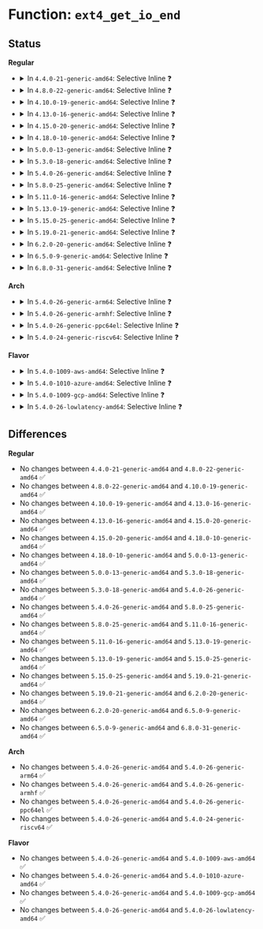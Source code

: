 # Function: <code>ext4_get_io_end</code>

## Status
<b>Regular</b>
<ul>
<li>
<details>
<summary>In <code>4.4.0-21-generic-amd64</code>: Selective Inline ❓</summary>

```c
ext4_io_end_t * ext4_get_io_end(ext4_io_end_t * io_end)
```

```json
{
  "name": "ext4_get_io_end",
  "collision_type": "Unique Global",
  "inline_type": "Selective",
  "funcs": [
    {
      "addr": 18446744071581597040,
      "name": "ext4_get_io_end",
      "external": true,
      "loc": "fs/ext4/page-io.c:305",
      "file": "fs/ext4/page-io.c",
      "inline": "not declared, inlined",
      "caller_inline": [
        "fs/ext4/page-io.c:ext4_bio_write_page"
      ],
      "caller_func": [
        "fs/ext4/inode.c:ext4_direct_IO",
        "fs/ext4/inode.c:ext4_direct_IO"
      ]
    }
  ],
  "symbols": [
    {
      "addr": 18446744071581597040,
      "name": "ext4_get_io_end",
      "section": ".text",
      "bind": "STB_GLOBAL",
      "size": 18
    }
  ]
}
```
</details>
</li>
<li>
<details>
<summary>In <code>4.8.0-22-generic-amd64</code>: Selective Inline ❓</summary>

```c
ext4_io_end_t * ext4_get_io_end(ext4_io_end_t * io_end)
```

```json
{
  "name": "ext4_get_io_end",
  "collision_type": "Unique Global",
  "inline_type": "Selective",
  "funcs": [
    {
      "addr": 18446744071581788929,
      "name": "ext4_get_io_end",
      "external": true,
      "loc": "fs/ext4/page-io.c:290",
      "file": "fs/ext4/page-io.c",
      "inline": "not declared, inlined",
      "caller_inline": [
        "fs/ext4/page-io.c:ext4_bio_write_page"
      ],
      "caller_func": []
    }
  ],
  "symbols": [
    {
      "addr": 18446744071581787744,
      "name": "ext4_get_io_end",
      "section": ".text",
      "bind": "STB_GLOBAL",
      "size": 18
    }
  ]
}
```
</details>
</li>
<li>
<details>
<summary>In <code>4.10.0-19-generic-amd64</code>: Selective Inline ❓</summary>

```c
ext4_io_end_t * ext4_get_io_end(ext4_io_end_t * io_end)
```

```json
{
  "name": "ext4_get_io_end",
  "collision_type": "Unique Global",
  "inline_type": "Selective",
  "funcs": [
    {
      "addr": 18446744071581878524,
      "name": "ext4_get_io_end",
      "external": true,
      "loc": "fs/ext4/page-io.c:290",
      "file": "fs/ext4/page-io.c",
      "inline": "not declared, inlined",
      "caller_inline": [
        "fs/ext4/page-io.c:ext4_bio_write_page"
      ],
      "caller_func": []
    }
  ],
  "symbols": [
    {
      "addr": 18446744071581877328,
      "name": "ext4_get_io_end",
      "section": ".text",
      "bind": "STB_GLOBAL",
      "size": 18
    }
  ]
}
```
</details>
</li>
<li>
<details>
<summary>In <code>4.13.0-16-generic-amd64</code>: Selective Inline ❓</summary>

```c
ext4_io_end_t * ext4_get_io_end(ext4_io_end_t * io_end)
```

```json
{
  "name": "ext4_get_io_end",
  "collision_type": "Unique Global",
  "inline_type": "Selective",
  "funcs": [
    {
      "addr": 18446744071582115189,
      "name": "ext4_get_io_end",
      "external": true,
      "loc": "fs/ext4/page-io.c:289",
      "file": "fs/ext4/page-io.c",
      "inline": "not declared, inlined",
      "caller_inline": [
        "fs/ext4/page-io.c:ext4_bio_write_page"
      ],
      "caller_func": []
    }
  ],
  "symbols": [
    {
      "addr": 18446744071582114080,
      "name": "ext4_get_io_end",
      "section": ".text",
      "bind": "STB_GLOBAL",
      "size": 18
    }
  ]
}
```
</details>
</li>
<li>
<details>
<summary>In <code>4.15.0-20-generic-amd64</code>: Selective Inline ❓</summary>

```c
ext4_io_end_t * ext4_get_io_end(ext4_io_end_t * io_end)
```

```json
{
  "name": "ext4_get_io_end",
  "collision_type": "Unique Global",
  "inline_type": "Selective",
  "funcs": [
    {
      "addr": 18446744071582264254,
      "name": "ext4_get_io_end",
      "external": true,
      "loc": "fs/ext4/page-io.c:290",
      "file": "fs/ext4/page-io.c",
      "inline": "not declared, inlined",
      "caller_inline": [
        "fs/ext4/page-io.c:ext4_bio_write_page"
      ],
      "caller_func": []
    }
  ],
  "symbols": [
    {
      "addr": 18446744071582263088,
      "name": "ext4_get_io_end",
      "section": ".text",
      "bind": "STB_GLOBAL",
      "size": 18
    }
  ]
}
```
</details>
</li>
<li>
<details>
<summary>In <code>4.18.0-10-generic-amd64</code>: Selective Inline ❓</summary>

```c
ext4_io_end_t * ext4_get_io_end(ext4_io_end_t * io_end)
```

```json
{
  "name": "ext4_get_io_end",
  "collision_type": "Unique Global",
  "inline_type": "Selective",
  "funcs": [
    {
      "addr": 18446744071582452193,
      "name": "ext4_get_io_end",
      "external": true,
      "loc": "fs/ext4/page-io.c:290",
      "file": "fs/ext4/page-io.c",
      "inline": "not declared, inlined",
      "caller_inline": [
        "fs/ext4/page-io.c:ext4_bio_write_page"
      ],
      "caller_func": []
    }
  ],
  "symbols": [
    {
      "addr": 18446744071582451120,
      "name": "ext4_get_io_end",
      "section": ".text",
      "bind": "STB_GLOBAL",
      "size": 18
    }
  ]
}
```
</details>
</li>
<li>
<details>
<summary>In <code>5.0.0-13-generic-amd64</code>: Selective Inline ❓</summary>

```c
ext4_io_end_t * ext4_get_io_end(ext4_io_end_t * io_end)
```

```json
{
  "name": "ext4_get_io_end",
  "collision_type": "Unique Global",
  "inline_type": "Selective",
  "funcs": [
    {
      "addr": 18446744071582551632,
      "name": "ext4_get_io_end",
      "external": true,
      "loc": "fs/ext4/page-io.c:290",
      "file": "fs/ext4/page-io.c",
      "inline": "not declared, inlined",
      "caller_inline": [
        "fs/ext4/page-io.c:ext4_bio_write_page"
      ],
      "caller_func": []
    }
  ],
  "symbols": [
    {
      "addr": 18446744071582550592,
      "name": "ext4_get_io_end",
      "section": ".text",
      "bind": "STB_GLOBAL",
      "size": 18
    }
  ]
}
```
</details>
</li>
<li>
<details>
<summary>In <code>5.3.0-18-generic-amd64</code>: Selective Inline ❓</summary>

```c
ext4_io_end_t * ext4_get_io_end(ext4_io_end_t * io_end)
```

```json
{
  "name": "ext4_get_io_end",
  "collision_type": "Unique Global",
  "inline_type": "Selective",
  "funcs": [
    {
      "addr": 18446744071582723928,
      "name": "ext4_get_io_end",
      "external": true,
      "loc": "fs/ext4/page-io.c:282",
      "file": "fs/ext4/page-io.c",
      "inline": "not declared, inlined",
      "caller_inline": [
        "fs/ext4/page-io.c:ext4_bio_write_page"
      ],
      "caller_func": []
    }
  ],
  "symbols": [
    {
      "addr": 18446744071582722864,
      "name": "ext4_get_io_end",
      "section": ".text",
      "bind": "STB_GLOBAL",
      "size": 18
    }
  ]
}
```
</details>
</li>
<li>
<details>
<summary>In <code>5.4.0-26-generic-amd64</code>: Selective Inline ❓</summary>

```c
ext4_io_end_t * ext4_get_io_end(ext4_io_end_t * io_end)
```

```json
{
  "name": "ext4_get_io_end",
  "collision_type": "Unique Global",
  "inline_type": "Selective",
  "funcs": [
    {
      "addr": 18446744071582826458,
      "name": "ext4_get_io_end",
      "external": true,
      "loc": "fs/ext4/page-io.c:282",
      "file": "fs/ext4/page-io.c",
      "inline": "not declared, inlined",
      "caller_inline": [
        "fs/ext4/page-io.c:ext4_bio_write_page"
      ],
      "caller_func": []
    }
  ],
  "symbols": [
    {
      "addr": 18446744071582825360,
      "name": "ext4_get_io_end",
      "section": ".text",
      "bind": "STB_GLOBAL",
      "size": 18
    }
  ]
}
```
</details>
</li>
<li>
<details>
<summary>In <code>5.8.0-25-generic-amd64</code>: Selective Inline ❓</summary>

```c
ext4_io_end_t * ext4_get_io_end(ext4_io_end_t * io_end)
```

```json
{
  "name": "ext4_get_io_end",
  "collision_type": "Unique Global",
  "inline_type": "Selective",
  "funcs": [
    {
      "addr": 18446744071583134827,
      "name": "ext4_get_io_end",
      "external": true,
      "loc": "fs/ext4/page-io.c:318",
      "file": "fs/ext4/page-io.c",
      "inline": "not declared, inlined",
      "caller_inline": [
        "fs/ext4/page-io.c:io_submit_init_bio"
      ],
      "caller_func": []
    }
  ],
  "symbols": [
    {
      "addr": 18446744071583137008,
      "name": "ext4_get_io_end",
      "section": ".text",
      "bind": "STB_GLOBAL",
      "size": 18
    }
  ]
}
```
</details>
</li>
<li>
<details>
<summary>In <code>5.11.0-16-generic-amd64</code>: Selective Inline ❓</summary>

```c
ext4_io_end_t * ext4_get_io_end(ext4_io_end_t * io_end)
```

```json
{
  "name": "ext4_get_io_end",
  "collision_type": "Unique Global",
  "inline_type": "Selective",
  "funcs": [
    {
      "addr": 18446744071583215230,
      "name": "ext4_get_io_end",
      "external": true,
      "loc": "fs/ext4/page-io.c:315",
      "file": "fs/ext4/page-io.c",
      "inline": "not declared, inlined",
      "caller_inline": [
        "fs/ext4/page-io.c:io_submit_init_bio"
      ],
      "caller_func": []
    }
  ],
  "symbols": [
    {
      "addr": 18446744071583217648,
      "name": "ext4_get_io_end",
      "section": ".text",
      "bind": "STB_GLOBAL",
      "size": 18
    }
  ]
}
```
</details>
</li>
<li>
<details>
<summary>In <code>5.13.0-19-generic-amd64</code>: Selective Inline ❓</summary>

```c
ext4_io_end_t * ext4_get_io_end(ext4_io_end_t * io_end)
```

```json
{
  "name": "ext4_get_io_end",
  "collision_type": "Unique Global",
  "inline_type": "Selective",
  "funcs": [
    {
      "addr": 18446744071583246147,
      "name": "ext4_get_io_end",
      "external": true,
      "loc": "fs/ext4/page-io.c:315",
      "file": "fs/ext4/page-io.c",
      "inline": "not declared, inlined",
      "caller_inline": [
        "fs/ext4/page-io.c:ext4_bio_write_page"
      ],
      "caller_func": []
    }
  ],
  "symbols": [
    {
      "addr": 18446744071583245328,
      "name": "ext4_get_io_end",
      "section": ".text",
      "bind": "STB_GLOBAL",
      "size": 18
    }
  ]
}
```
</details>
</li>
<li>
<details>
<summary>In <code>5.15.0-25-generic-amd64</code>: Selective Inline ❓</summary>

```c
ext4_io_end_t * ext4_get_io_end(ext4_io_end_t * io_end)
```

```json
{
  "name": "ext4_get_io_end",
  "collision_type": "Unique Global",
  "inline_type": "Selective",
  "funcs": [
    {
      "addr": 18446744071583588355,
      "name": "ext4_get_io_end",
      "external": true,
      "loc": "fs/ext4/page-io.c:315",
      "file": "fs/ext4/page-io.c",
      "inline": "not declared, inlined",
      "caller_inline": [
        "fs/ext4/page-io.c:ext4_bio_write_page"
      ],
      "caller_func": []
    }
  ],
  "symbols": [
    {
      "addr": 18446744071583587536,
      "name": "ext4_get_io_end",
      "section": ".text",
      "bind": "STB_GLOBAL",
      "size": 18
    }
  ]
}
```
</details>
</li>
<li>
<details>
<summary>In <code>5.19.0-21-generic-amd64</code>: Selective Inline ❓</summary>

```c
ext4_io_end_t * ext4_get_io_end(ext4_io_end_t * io_end)
```

```json
{
  "name": "ext4_get_io_end",
  "collision_type": "Unique Global",
  "inline_type": "Selective",
  "funcs": [
    {
      "addr": 18446744071584126284,
      "name": "ext4_get_io_end",
      "external": true,
      "loc": "fs/ext4/page-io.c:317",
      "file": "fs/ext4/page-io.c",
      "inline": "not declared, inlined",
      "caller_inline": [
        "fs/ext4/page-io.c:ext4_bio_write_page"
      ],
      "caller_func": []
    }
  ],
  "symbols": [
    {
      "addr": 18446744071584125472,
      "name": "ext4_get_io_end",
      "section": ".text",
      "bind": "STB_GLOBAL",
      "size": 115
    }
  ]
}
```
</details>
</li>
<li>
<details>
<summary>In <code>6.2.0-20-generic-amd64</code>: Selective Inline ❓</summary>

```c
ext4_io_end_t * ext4_get_io_end(ext4_io_end_t * io_end)
```

```json
{
  "name": "ext4_get_io_end",
  "collision_type": "Unique Global",
  "inline_type": "Selective",
  "funcs": [
    {
      "addr": 18446744071584760122,
      "name": "ext4_get_io_end",
      "external": true,
      "loc": "fs/ext4/page-io.c:317",
      "file": "fs/ext4/page-io.c",
      "inline": "not declared, inlined",
      "caller_inline": [
        "fs/ext4/page-io.c:ext4_bio_write_page"
      ],
      "caller_func": []
    }
  ],
  "symbols": [
    {
      "addr": 18446744071584759248,
      "name": "ext4_get_io_end",
      "section": ".text",
      "bind": "STB_GLOBAL",
      "size": 115
    }
  ]
}
```
</details>
</li>
<li>
<details>
<summary>In <code>6.5.0-9-generic-amd64</code>: Selective Inline ❓</summary>

```c
ext4_io_end_t * ext4_get_io_end(ext4_io_end_t * io_end)
```

```json
{
  "name": "ext4_get_io_end",
  "collision_type": "Unique Global",
  "inline_type": "Selective",
  "funcs": [
    {
      "addr": 18446744071584983995,
      "name": "ext4_get_io_end",
      "external": true,
      "loc": "fs/ext4/page-io.c:317",
      "file": "fs/ext4/page-io.c",
      "inline": "not declared, inlined",
      "caller_inline": [
        "fs/ext4/page-io.c:ext4_bio_write_folio"
      ],
      "caller_func": []
    }
  ],
  "symbols": [
    {
      "addr": 18446744071584983120,
      "name": "ext4_get_io_end",
      "section": ".text",
      "bind": "STB_GLOBAL",
      "size": 115
    }
  ]
}
```
</details>
</li>
<li>
<details>
<summary>In <code>6.8.0-31-generic-amd64</code>: Selective Inline ❓</summary>

```c
ext4_io_end_t * ext4_get_io_end(ext4_io_end_t * io_end)
```

```json
{
  "name": "ext4_get_io_end",
  "collision_type": "Unique Global",
  "inline_type": "Selective",
  "funcs": [
    {
      "addr": 18446744071585215457,
      "name": "ext4_get_io_end",
      "external": true,
      "loc": "fs/ext4/page-io.c:317",
      "file": "fs/ext4/page-io.c",
      "inline": "not declared, inlined",
      "caller_inline": [
        "fs/ext4/page-io.c:ext4_bio_write_folio"
      ],
      "caller_func": []
    }
  ],
  "symbols": [
    {
      "addr": 18446744071585214480,
      "name": "ext4_get_io_end",
      "section": ".text",
      "bind": "STB_GLOBAL",
      "size": 115
    }
  ]
}
```
</details>
</li>
</ul>
<b>Arch</b>
<ul>
<li>
<details>
<summary>In <code>5.4.0-26-generic-arm64</code>: Selective Inline ❓</summary>

```c
ext4_io_end_t * ext4_get_io_end(ext4_io_end_t * io_end)
```

```json
{
  "name": "ext4_get_io_end",
  "collision_type": "Unique Global",
  "inline_type": "Selective",
  "funcs": [
    {
      "addr": 18446603336494498180,
      "name": "ext4_get_io_end",
      "external": true,
      "loc": "fs/ext4/page-io.c:282",
      "file": "fs/ext4/page-io.c",
      "inline": "not declared, inlined",
      "caller_inline": [
        "fs/ext4/page-io.c:ext4_bio_write_page"
      ],
      "caller_func": []
    }
  ],
  "symbols": [
    {
      "addr": 18446603336494496960,
      "name": "ext4_get_io_end",
      "section": ".text",
      "bind": "STB_GLOBAL",
      "size": 84
    }
  ]
}
```
</details>
</li>
<li>
<details>
<summary>In <code>5.4.0-26-generic-armhf</code>: Selective Inline ❓</summary>

```c
ext4_io_end_t * ext4_get_io_end(ext4_io_end_t * io_end)
```

```json
{
  "name": "ext4_get_io_end",
  "collision_type": "Unique Global",
  "inline_type": "Selective",
  "funcs": [
    {
      "addr": 3227934436,
      "name": "ext4_get_io_end",
      "external": true,
      "loc": "fs/ext4/page-io.c:282",
      "file": "fs/ext4/page-io.c",
      "inline": "not declared, inlined",
      "caller_inline": [
        "fs/ext4/page-io.c:ext4_bio_write_page"
      ],
      "caller_func": []
    }
  ],
  "symbols": [
    {
      "addr": 3227933604,
      "name": "ext4_get_io_end",
      "section": ".text",
      "bind": "STB_GLOBAL",
      "size": 52
    }
  ]
}
```
</details>
</li>
<li>
<details>
<summary>In <code>5.4.0-26-generic-ppc64el</code>: Selective Inline ❓</summary>

```c
ext4_io_end_t * ext4_get_io_end(ext4_io_end_t * io_end)
```

```json
{
  "name": "ext4_get_io_end",
  "collision_type": "Unique Global",
  "inline_type": "Selective",
  "funcs": [
    {
      "addr": 13835058055288263552,
      "name": "ext4_get_io_end",
      "external": true,
      "loc": "fs/ext4/page-io.c:282",
      "file": "fs/ext4/page-io.c",
      "inline": "not declared, inlined",
      "caller_inline": [
        "fs/ext4/page-io.c:ext4_bio_write_page"
      ],
      "caller_func": []
    }
  ],
  "symbols": [
    {
      "addr": 13835058055288262032,
      "name": "ext4_get_io_end",
      "section": ".text",
      "bind": "STB_GLOBAL",
      "size": 32
    }
  ]
}
```
</details>
</li>
<li>
<details>
<summary>In <code>5.4.0-24-generic-riscv64</code>: Selective Inline ❓</summary>

```c
ext4_io_end_t * ext4_get_io_end(ext4_io_end_t * io_end)
```

```json
{
  "name": "ext4_get_io_end",
  "collision_type": "Unique Global",
  "inline_type": "Selective",
  "funcs": [
    {
      "addr": 18446743936273897026,
      "name": "ext4_get_io_end",
      "external": true,
      "loc": "fs/ext4/page-io.c:282",
      "file": "fs/ext4/page-io.c",
      "inline": "not declared, inlined",
      "caller_inline": [
        "fs/ext4/page-io.c:ext4_bio_write_page"
      ],
      "caller_func": []
    }
  ],
  "symbols": [
    {
      "addr": 18446743936273896026,
      "name": "ext4_get_io_end",
      "section": ".text",
      "bind": "STB_GLOBAL",
      "size": 44
    }
  ]
}
```
</details>
</li>
</ul>
<b>Flavor</b>
<ul>
<li>
<details>
<summary>In <code>5.4.0-1009-aws-amd64</code>: Selective Inline ❓</summary>

```c
ext4_io_end_t * ext4_get_io_end(ext4_io_end_t * io_end)
```

```json
{
  "name": "ext4_get_io_end",
  "collision_type": "Unique Global",
  "inline_type": "Selective",
  "funcs": [
    {
      "addr": 18446744071582795194,
      "name": "ext4_get_io_end",
      "external": true,
      "loc": "fs/ext4/page-io.c:282",
      "file": "fs/ext4/page-io.c",
      "inline": "not declared, inlined",
      "caller_inline": [
        "fs/ext4/page-io.c:ext4_bio_write_page"
      ],
      "caller_func": []
    }
  ],
  "symbols": [
    {
      "addr": 18446744071582794096,
      "name": "ext4_get_io_end",
      "section": ".text",
      "bind": "STB_GLOBAL",
      "size": 18
    }
  ]
}
```
</details>
</li>
<li>
<details>
<summary>In <code>5.4.0-1010-azure-amd64</code>: Selective Inline ❓</summary>

```c
ext4_io_end_t * ext4_get_io_end(ext4_io_end_t * io_end)
```

```json
{
  "name": "ext4_get_io_end",
  "collision_type": "Unique Global",
  "inline_type": "Selective",
  "funcs": [
    {
      "addr": 18446744071582732346,
      "name": "ext4_get_io_end",
      "external": true,
      "loc": "fs/ext4/page-io.c:282",
      "file": "fs/ext4/page-io.c",
      "inline": "not declared, inlined",
      "caller_inline": [
        "fs/ext4/page-io.c:ext4_bio_write_page"
      ],
      "caller_func": []
    }
  ],
  "symbols": [
    {
      "addr": 18446744071582731248,
      "name": "ext4_get_io_end",
      "section": ".text",
      "bind": "STB_GLOBAL",
      "size": 18
    }
  ]
}
```
</details>
</li>
<li>
<details>
<summary>In <code>5.4.0-1009-gcp-amd64</code>: Selective Inline ❓</summary>

```c
ext4_io_end_t * ext4_get_io_end(ext4_io_end_t * io_end)
```

```json
{
  "name": "ext4_get_io_end",
  "collision_type": "Unique Global",
  "inline_type": "Selective",
  "funcs": [
    {
      "addr": 18446744071582784074,
      "name": "ext4_get_io_end",
      "external": true,
      "loc": "fs/ext4/page-io.c:282",
      "file": "fs/ext4/page-io.c",
      "inline": "not declared, inlined",
      "caller_inline": [
        "fs/ext4/page-io.c:ext4_bio_write_page"
      ],
      "caller_func": []
    }
  ],
  "symbols": [
    {
      "addr": 18446744071582782976,
      "name": "ext4_get_io_end",
      "section": ".text",
      "bind": "STB_GLOBAL",
      "size": 18
    }
  ]
}
```
</details>
</li>
<li>
<details>
<summary>In <code>5.4.0-26-lowlatency-amd64</code>: Selective Inline ❓</summary>

```c
ext4_io_end_t * ext4_get_io_end(ext4_io_end_t * io_end)
```

```json
{
  "name": "ext4_get_io_end",
  "collision_type": "Unique Global",
  "inline_type": "Selective",
  "funcs": [
    {
      "addr": 18446744071582870442,
      "name": "ext4_get_io_end",
      "external": true,
      "loc": "fs/ext4/page-io.c:282",
      "file": "fs/ext4/page-io.c",
      "inline": "not declared, inlined",
      "caller_inline": [
        "fs/ext4/page-io.c:ext4_bio_write_page"
      ],
      "caller_func": []
    }
  ],
  "symbols": [
    {
      "addr": 18446744071582869344,
      "name": "ext4_get_io_end",
      "section": ".text",
      "bind": "STB_GLOBAL",
      "size": 18
    }
  ]
}
```
</details>
</li>
</ul>

## Differences
<b>Regular</b>
<ul>
<li>
No changes between <code>4.4.0-21-generic-amd64</code> and <code>4.8.0-22-generic-amd64</code> ✅
</li>
<li>
No changes between <code>4.8.0-22-generic-amd64</code> and <code>4.10.0-19-generic-amd64</code> ✅
</li>
<li>
No changes between <code>4.10.0-19-generic-amd64</code> and <code>4.13.0-16-generic-amd64</code> ✅
</li>
<li>
No changes between <code>4.13.0-16-generic-amd64</code> and <code>4.15.0-20-generic-amd64</code> ✅
</li>
<li>
No changes between <code>4.15.0-20-generic-amd64</code> and <code>4.18.0-10-generic-amd64</code> ✅
</li>
<li>
No changes between <code>4.18.0-10-generic-amd64</code> and <code>5.0.0-13-generic-amd64</code> ✅
</li>
<li>
No changes between <code>5.0.0-13-generic-amd64</code> and <code>5.3.0-18-generic-amd64</code> ✅
</li>
<li>
No changes between <code>5.3.0-18-generic-amd64</code> and <code>5.4.0-26-generic-amd64</code> ✅
</li>
<li>
No changes between <code>5.4.0-26-generic-amd64</code> and <code>5.8.0-25-generic-amd64</code> ✅
</li>
<li>
No changes between <code>5.8.0-25-generic-amd64</code> and <code>5.11.0-16-generic-amd64</code> ✅
</li>
<li>
No changes between <code>5.11.0-16-generic-amd64</code> and <code>5.13.0-19-generic-amd64</code> ✅
</li>
<li>
No changes between <code>5.13.0-19-generic-amd64</code> and <code>5.15.0-25-generic-amd64</code> ✅
</li>
<li>
No changes between <code>5.15.0-25-generic-amd64</code> and <code>5.19.0-21-generic-amd64</code> ✅
</li>
<li>
No changes between <code>5.19.0-21-generic-amd64</code> and <code>6.2.0-20-generic-amd64</code> ✅
</li>
<li>
No changes between <code>6.2.0-20-generic-amd64</code> and <code>6.5.0-9-generic-amd64</code> ✅
</li>
<li>
No changes between <code>6.5.0-9-generic-amd64</code> and <code>6.8.0-31-generic-amd64</code> ✅
</li>
</ul>
<b>Arch</b>
<ul>
<li>
No changes between <code>5.4.0-26-generic-amd64</code> and <code>5.4.0-26-generic-arm64</code> ✅
</li>
<li>
No changes between <code>5.4.0-26-generic-amd64</code> and <code>5.4.0-26-generic-armhf</code> ✅
</li>
<li>
No changes between <code>5.4.0-26-generic-amd64</code> and <code>5.4.0-26-generic-ppc64el</code> ✅
</li>
<li>
No changes between <code>5.4.0-26-generic-amd64</code> and <code>5.4.0-24-generic-riscv64</code> ✅
</li>
</ul>
<b>Flavor</b>
<ul>
<li>
No changes between <code>5.4.0-26-generic-amd64</code> and <code>5.4.0-1009-aws-amd64</code> ✅
</li>
<li>
No changes between <code>5.4.0-26-generic-amd64</code> and <code>5.4.0-1010-azure-amd64</code> ✅
</li>
<li>
No changes between <code>5.4.0-26-generic-amd64</code> and <code>5.4.0-1009-gcp-amd64</code> ✅
</li>
<li>
No changes between <code>5.4.0-26-generic-amd64</code> and <code>5.4.0-26-lowlatency-amd64</code> ✅
</li>
</ul>
